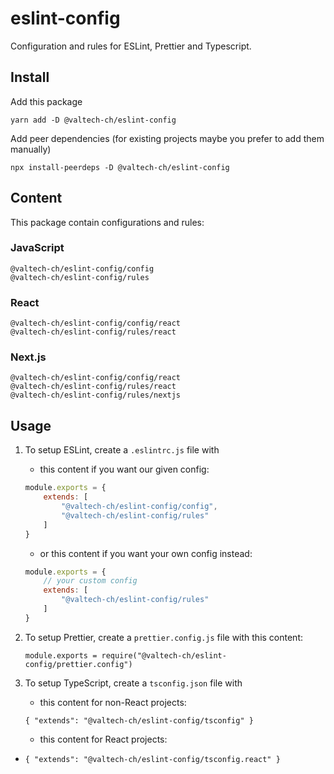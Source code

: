 # eslint-config

Configuration and rules for ESLint, Prettier and Typescript.

## Install

Add this package

    yarn add -D @valtech-ch/eslint-config

Add peer dependencies (for existing projects maybe you prefer to add them manually)

    npx install-peerdeps -D @valtech-ch/eslint-config

## Content

This package contain configurations and rules:

### JavaScript

    @valtech-ch/eslint-config/config
    @valtech-ch/eslint-config/rules

### React

    @valtech-ch/eslint-config/config/react
    @valtech-ch/eslint-config/rules/react

### Next.js

    @valtech-ch/eslint-config/config/react
    @valtech-ch/eslint-config/rules/react
    @valtech-ch/eslint-config/rules/nextjs

## Usage

1. To setup ESLint, create a `.eslintrc.js` file with

    * this content if you want our given config:

    ```js
    module.exports = {
        extends: [
            "@valtech-ch/eslint-config/config",
            "@valtech-ch/eslint-config/rules"
        ]
    }
    ```

    * or this content if you want your own config instead:

    ```js
    module.exports = {
        // your custom config
        extends: [
            "@valtech-ch/eslint-config/rules"
        ]
    }
    ```

2. To setup Prettier, create a `prettier.config.js` file with this content:

    `module.exports = require("@valtech-ch/eslint-config/prettier.config")`

3. To setup TypeScript, create a `tsconfig.json` file with

    * this content for non-React projects:

    `{ "extends": "@valtech-ch/eslint-config/tsconfig" }`

    * this content for React projects:
-
    `{ "extends": "@valtech-ch/eslint-config/tsconfig.react" }`

